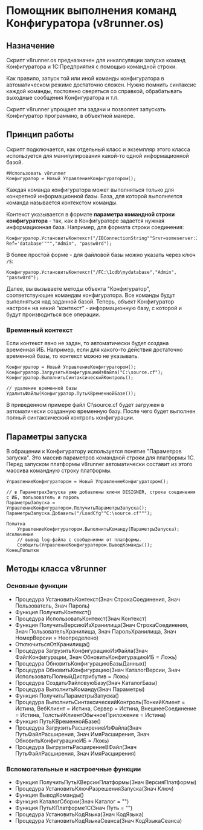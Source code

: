 # Помощник выполнения команд Конфигуратора (v8runner.os)

## Назначение

Скрипт v8runner.os предназначен для инкапсуляции запуска команд Конфигуратора и 1С:Предприятия с помощью командной строки.

Как правило, запуск той или иной команды конфигуратора в автоматическом режиме достаточно сложен. Нужно помнить синтаксис каждой команды, постоянно сверяться со справкой, обрабатывать выходные сообщения Конфигуратора и т.п.

Скрипт v8runner упрощает эти задачи и позволяет запускать Конфигуратор программно, в объектной манере.

## Принцип работы

Скрипт подключается, как отдельный класс и экземпляр этого класса используется для манипулирования какой-то одной информационной базой.

```bsl
#Использовать v8runner
Конфигуратор = Новый УправлениеКонфигуратором();
```

Каждая команда конфигуратора может выполняться только для конкретной информационной базы. База, для которой выполняется команда называется контекстом команды.

Контекст указывается в формате **параметра командной строки конфигуратора** - так, как в Конфигураторе задается нужная информационная база. Например, для формата строки соединения:

```bsl
Конфигуратор.УстановитьКонтекст("/IBConnectionString""Srvr=someserver:2041; Ref='database'""","Admin", "passw0rd");
```

В более простой форме - для файловой базы можно указать через ключ ```/S```:

```bsl
Конфигуратор.УстановитьКонтекст("/FC:\1cdb\mydatabase","Admin", "passw0rd");
```

Далее, вы вызываете методы объекта "Конфигуратор", соответствующие командам конфигуратора. Все команды будут выполняться над заданной базой. Теперь, объект Конфигуратор настроен на некий *"контекст"* - информационную базу, с которой и будут производиться все операции.

### Временный контекст

Если контекст явно не задан, то автоматически будет создана временная ИБ. Например, если для какого-то действия достаточно временной базы, то контекст можно не указывать.

```bsl
Конфигуратор = Новый УправлениеКонфигуратором();
Конфигуратор.ЗагрузитьКонфигурациюИзФайла("C:\source.cf");
Конфигуратор.ВыполнитьСинтаксическийКонтроль();

// удаление временной базы
УдалитьФайлы(Конфигуратор.ПутьКВременнойБазе());
```

В приведенном примере файл C:\source.cf будет загружен в автоматически созданную временную базу. После чего будет выполнен полный синтаксический контроль конфигурации.

## Параметры запуска

В обращении к Конфигуратору используется понятие "Параметров запуска". Это массив параметров командной строки для платформы 1С. Перед запуском платформы v8runner автоматически составит из этого массива командную строку платформы.

```bsl
УправлениеКонфигуратором = Новый УправлениеКонфигуратором();

// в ПараметрахЗапуска уже добавлены ключи DESIGNER, строка соединения с ИБ, пользователь и пароль
ПараметрыЗапуска = УправлениеКонфигуратором.ПолучитьПараметрыЗапуска();
ПараметрыЗапуска.Добавить("/LoadCfg""C:\source.cf"""); 

Попытка
    УправлениеКонфигуратором.ВыполнитьКоманду(ПараметрыЗапуска);
Исключение
    // вывод log-файла с сообщениями от платформы.
    Сообщить(УправлениеКонфигуратором.ВыводКоманды());
КонецПопытки
```

## Методы класса v8runner

### Основные функции

- Процедура УстановитьКонтекст(Знач СтрокаСоединения, Знач Пользователь, Знач Пароль) 
- Функция ПолучитьКонтекст()
- Процедура ИспользоватьКонтекст(Знач Контекст) 
- Функция ПолучитьВерсиюИзХранилища(Знач СтрокаСоединения, Знач ПользовательХранилища, Знач ПарольХранилища, Знач НомерВерсии = Неопределено) 
- ОтключитьсяОтХранилища()
- Процедура ЗагрузитьКонфигурациюИзФайла(Знач ФайлКонфигурации, Знач ОбновитьКонфигурациюИБ = Ложь)
- Процедура ОбновитьКонфигурациюБазыДанных()
- Процедура ОбновитьКонфигурацию(Знач КаталогВерсии, Знач ИспользоватьПолныйДистрибутив = Ложь)
- Процедура СоздатьФайловуюБазу(Знач КаталогБазы)
- Процедура ВыполнитьКоманду(Знач Параметры)
- Функция ПолучитьПараметрыЗапуска()
- Процедура ВыполнитьСинтаксическийКонтроль(ТонкийКлиент = Истина, ВебКлиент = Истина, Сервер = Истина, ВнешнееСоединение = Истина, ТолстыйКлиентОбычноеПриложение = Истина)
- Функция ПутьКВременнойБазе()
- Процедура ЗагрузитьРасширениеИзФайла(Знач ПутьФайлРасширения, Знач ИмяРасширения, Знач ОбновитьКонфигурациюИБ = Ложь)
- Процедура ВыгрузитьРасширениеВФайл(Знач ПутьФайлРасширения, Знач ИмяРасширения)

### Вспомогательные и настроечные функции

- Функция ПолучитьПутьКВерсииПлатформы(Знач ВерсияПлатформы)
- Процедура УстановитьКлючРазрешенияЗапуска(Знач Ключ)
- Функция ВыводКоманды()
- Функция КаталогСборки(Знач Каталог = "")
- Функция ПутьКПлатформе1С(Знач Путь = "")
- Процедура УстановитьКодЯзыка(Знач КодЯзыка)
- Процедура УстановитьКодЯзыкаСеанса(Знач КодЯзыкаСеанса)